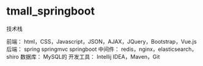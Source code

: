 # tmall_springboot
技术栈

前端：
html，CSS，Javascript，JSON，AJAX，JQuery，Bootstrap，Vue.js 
后端：
spring springmvc springboot
中间件：
redis，nginx，elasticsearch，shiro
数据库：
MySQL的
开发工具：
Intellij IDEA，Maven，Git
